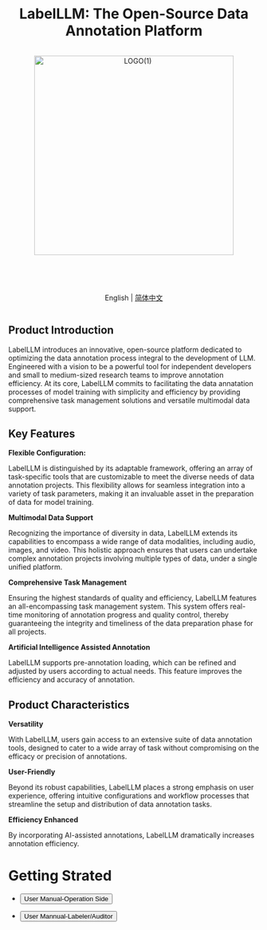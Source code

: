 <div align="center">

# LabelLLM: The Open-Source Data Annotation Platform
    
<article style="display: flex; flex-direction: column; align-items: center; justify-content: center;">
 <p align="center"><img width="400" alt="LOGO(1)" src="https://github.com/opendatalab/LabelLLM/assets/154008929/86cf7026-c0d6-4cad-8be5-82ae541f9813"></p>
<h1 style="width: 100%; text-align: center;"></h1>
    <p align="center">
        English | <a href="https://github.com/opendatalab/LabelLLM/wiki/README%E2%80%90zh" >简体中文</a>
    </p>
</article>

</div>

## Product Introduction
LabelLLM introduces an innovative, open-source platform dedicated to optimizing the data annotation process integral to the development of LLM. Engineered with a vision to be a powerful tool for independent developers and small to medium-sized research teams to improve annotation efficiency. At its core, LabelLLM commits to facilitating the data annatation processes of model training with simplicity and efficiency by providing comprehensive task management solutions and versatile multimodal data support.
## Key Features

**Flexible Configuration:** 

LabelLLM is distinguished by its adaptable framework, offering an array of task-specific tools that are customizable to meet the diverse needs of data annotation projects. This flexibility allows for seamless integration into a variety of task parameters, making it an invaluable asset in the preparation of data for model training.

**Multimodal Data Support**  

Recognizing the importance of diversity in data, LabelLLM extends its capabilities to encompass a wide range of data modalities, including audio, images, and video. This holistic approach ensures that users can undertake complex annotation projects involving multiple types of data, under a single unified platform.

**Comprehensive Task Management**  

Ensuring the highest standards of quality and efficiency, LabelLLM features an all-encompassing task management system. This system offers real-time monitoring of annotation progress and quality control, thereby guaranteeing the integrity and timeliness of the data preparation phase for all projects.

**Artificial Intelligence Assisted Annotation**  

LabelLLM supports pre-annotation loading, which can be refined and adjusted by users according to actual needs. This feature improves the efficiency and accuracy of annotation.

## Product Characteristics
**Versatility** 

With LabelLLM, users gain access to an extensive suite of data annotation tools, designed to cater to a wide array of task without compromising on the efficacy or precision of annotations.

**User-Friendly** 

Beyond its robust capabilities, LabelLLM places a strong emphasis on user experience, offering intuitive configurations and workflow processes that streamline the setup and distribution of data annotation tasks. 

**Efficiency Enhanced** 

By incorporating AI-assisted annotations, LabelLLM dramatically increases annotation efficiency. 

# Getting Strated

-  <a href="https://github.com/opendatalab/LabelLLM/wiki/User-Manual%E2%80%90Operation-Side">
    <button>User Manual-Operation Side</button>
</a>

-  <a href="https://github.com/opendatalab/LabelLLM/wiki/User-Mannual%E2%80%90Labeler-Auditor">
    <button>User Mannual-Labeler/Auditor</button>
</a>



